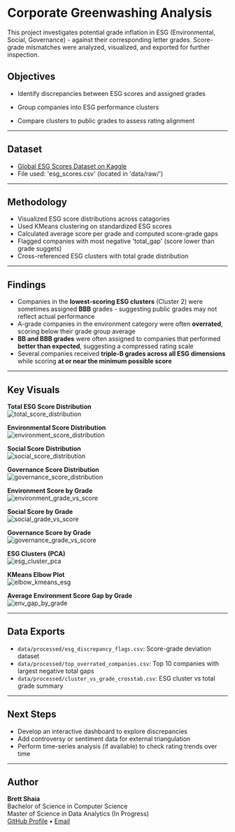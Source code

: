 # Corporate Greenwashing Analysis

This project investigates potential grade inflation in ESG (Environmental, Social, Governance) - against their corresponding letter grades. Score-grade mismatches were analyzed, visualized, and exported for further inspection.



## Objectives

- Identify discrepancies between ESG scores and assigned grades

- Group companies into ESG performance clusters
- Compare clusters to public grades to assess rating alignment

---

## Dataset

- [Global ESG Scores Dataset on Kaggle](https://www.kaggle.com/datasets/atharvasoundankar/global-housing-market-analysis-2015-2024) 
- File used: 'esg_scores.csv' (located in 'data/raw/')

---

## Methodology 

- Visualized ESG score distributions across catagories
- Used KMeans clustering on standardized ESG scores
- Calculated average score per grade and computed score-grade gaps
- Flagged companies with most negative 'total_gap' (score lower than grade suggets)
- Cross-referenced ESG clusters with total grade distribution

---

## Findings

- Companies in the **lowest-scoring ESG clusters** (Cluster 2) were sometimes assigned **BBB** grades - suggesting public grades may not reflect actual performance
- A-grade companies in the environment category were often **overrated**, scoring below their grade group average
- **BB and BBB grades** were often assigned to companies that performed **better than expected**, suggesting a compressed rating scale
- Several companies received **triple-B grades across all ESG dimensions** while scoring **at or near the minimum possible score**

---

## Key Visuals

**Total ESG Score Distribution**  
![total_score_distribution](visuals/total_score_distributions.png)

**Environmental Score Distribution**  
![environment_score_distribution](visuals/enviroment_score_distribution.png)

**Social Score Distribution**  
![social_score_distribution](visuals/social_score_distribution.png)

**Governance Score Distribution**  
![governance_score_distribution](visuals/governance_score_distribution.png)

**Environment Score by Grade**  
![environment_grade_vs_score](visuals/environment_grade_vs_score.png)

**Social Score by Grade**  
![social_grade_vs_score](visuals/social_grade_vs_score.png)

**Governance Score by Grade**  
![governance_grade_vs_score](visuals/governance_grade_vs_score.png)

**ESG Clusters (PCA)**  
![esg_cluster_pca](visuals/esg_cluster_pca_png.png)

**KMeans Elbow Plot**  
![elbow_kmeans_esg](visuals/elbow_kmeans_esg.png)

**Average Environment Score Gap by Grade**  
![env_gap_by_grade](visuals/env_gap_by_grade.png)



---

## Data Exports

- `data/processed/esg_discrepancy_flags.csv`: Score-grade deviation dataset  
- `data/processed/top_overrated_companies.csv`: Top 10 companies with largest negative total gaps  
- `data/processed/cluster_vs_grade_crosstab.csv`: ESG cluster vs total grade summary  

---

## Next Steps

- Develop an interactive dashboard to explore discrepancies  
- Add controversy or sentiment data for external triangulation  
- Perform time-series analysis (if available) to check rating trends over time  

---

## Author
**Brett Shaia**  
Bachelor of Science in Computer Science  
Master of Science in Data Analytics (In Progress)  
[GitHub Profile](https://github.com/Bshaia) • [Email](mailto:brettshaia@gmail.com)